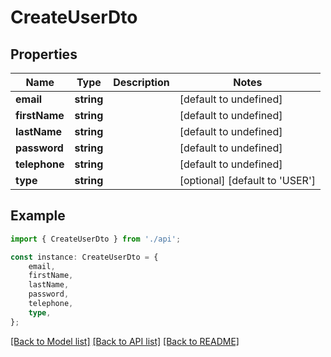# CreateUserDto


## Properties

Name | Type | Description | Notes
------------ | ------------- | ------------- | -------------
**email** | **string** |  | [default to undefined]
**firstName** | **string** |  | [default to undefined]
**lastName** | **string** |  | [default to undefined]
**password** | **string** |  | [default to undefined]
**telephone** | **string** |  | [default to undefined]
**type** | **string** |  | [optional] [default to 'USER']

## Example

```typescript
import { CreateUserDto } from './api';

const instance: CreateUserDto = {
    email,
    firstName,
    lastName,
    password,
    telephone,
    type,
};
```

[[Back to Model list]](../README.md#documentation-for-models) [[Back to API list]](../README.md#documentation-for-api-endpoints) [[Back to README]](../README.md)
